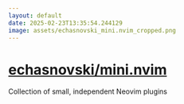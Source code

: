 ```yaml
---
layout: default
date: 2025-02-23T13:35:54.244129
image: assets/echasnovski_mini.nvim_cropped.png
---
```


# [echasnovski/mini.nvim](https://github.com/echasnovski/mini.nvim)

Collection of small, independent Neovim plugins
